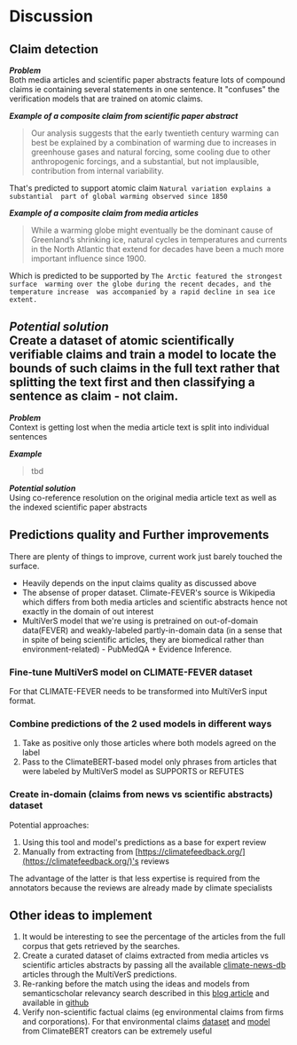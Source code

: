 # Discussion

## Claim detection
**_Problem_**  
Both media articles and scientific paper abstracts 
feature lots of compound claims ie containing several
statements in one sentence. 
It "confuses" the verification models that are trained on atomic claims.

***Example of a composite claim from scientific paper abstract***
> Our analysis suggests that the early twentieth century warming can best 
> be explained by a combination of warming due to increases 
> in greenhouse gases and natural forcing, some cooling due to 
> other anthropogenic forcings, and a substantial, but not implausible, 
> contribution from internal variability.
> 
That's predicted to support atomic claim `Natural variation explains a substantial 
part of global warming observed since 1850`

***Example of a composite claim from  media articles***
> While a warming globe might eventually be the dominant cause of Greenland’s 
> shrinking ice, natural cycles in temperatures and currents in the North Atlantic 
> that extend for decades have been a much more important influence since 1900.
> 

Which is predicted to be supported by `The Arctic featured the strongest surface 
warming over the globe during the recent decades, and the temperature increase 
was accompanied by a rapid decline in sea ice extent.`

***Potential solution***  
Create a dataset of atomic scientifically verifiable claims 
and train a model to locate the bounds of such claims in the full text
rather that splitting the text first and then classifying a sentence as 
claim - not claim.
---
***Problem***  
Context is getting lost when the media article text is split into individual 
sentences

***Example***
> tbd
>

***Potential solution***  
Using co-reference resolution on the original media article text 
as well as the indexed scientific paper abstracts

## Predictions quality and Further improvements

There are plenty of things to improve, current work just barely 
touched the surface.


- Heavily depends on the input claims quality as discussed above
- The absense of proper dataset. Climate-FEVER's source is Wikipedia 
which differs from both media articles and scientific abstracts hence
not exactly in the domain of out interest
- MultiVerS model that we're using is pretrained on out-of-domain data(FEVER)
and weakly-labeled partly-in-domain data (in a sense that in spite of being 
scientific articles, they are biomedical rather than environment-related) - 
PubMedQA + Evidence Inference.

### Fine-tune MultiVerS model on CLIMATE-FEVER dataset
For that CLIMATE-FEVER needs to be transformed into MultiVerS 
input format.

### Combine predictions of the 2 used models in different ways
1. Take as positive only those articles where both models 
agreed on the label 
2. Pass to the ClimateBERT-based model only phrases from articles
that were labeled by MultiVerS model as SUPPORTS or REFUTES

### Create in-domain (claims from news vs scientific abstracts) dataset

Potential approaches:

1. Using this tool and model's predictions as a base for expert review
2. Manually from extracting from [https://climatefeedback.org/](https://climatefeedback.org/)'s
reviews 

The advantage of the latter is that less expertise is required from the annotators
because the reviews are already made by climate specialists

## Other ideas to implement

1. It would be interesting to see the percentage of the articles from 
the full corpus that gets retrieved by the searches.
2. Create a curated dataset of claims extracted from media articles vs 
scientific articles abstracts by passing all the available 
[climate-news-db](https://www.climate-news-db.com/)  articles through the MultiVerS predictions.
3. Re-ranking before the match using the ideas and models 
from semanticscholar relevancy search described in this 
[blog article](https://blog.allenai.org/building-a-better-search-engine-for-semantic-scholar-ea23a0b661e7) 
and available in [github](https://github.com/allenai/s2search)
4. Verify non-scientific factual claims (eg environmental claims from firms and corporations). 
For that environmental claims
[dataset](https://huggingface.co/datasets/climatebert/environmental_claims) 
and [model](https://huggingface.co/climatebert/environmental-claims)
from ClimateBERT creators can be extremely useful